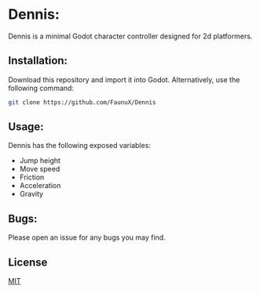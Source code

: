 # Dennis:

Dennis is a minimal Godot character controller designed for 2d platformers.

## Installation:

Download this repository and import it into Godot. Alternatively, use the following command:

```bash
git clone https://github.com/FaunuX/Dennis
```

## Usage:

Dennis has the following exposed variables:

* Jump height
* Move speed
* Friction
* Acceleration
* Gravity

## Bugs:

Please open an issue for any bugs you may find.

## License

[MIT](https://choosealicense.com/licenses/mit/)
